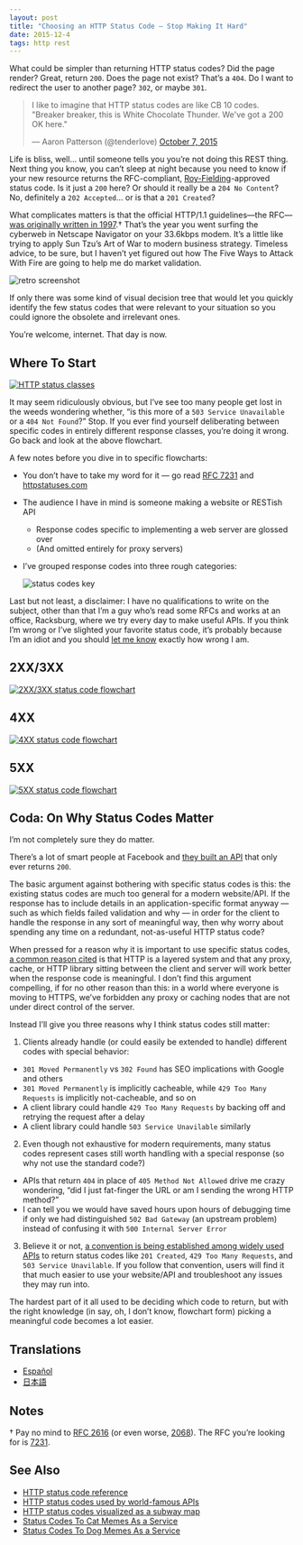 ```yaml
---
layout: post
title: "Choosing an HTTP Status Code — Stop Making It Hard"
date: 2015-12-4
tags: http rest
---
```


What could be simpler than returning HTTP status codes? Did the page render?
Great, return `200`. Does the page not exist? That’s a `404`. Do I want to
redirect the user to another page? `302`, or maybe `301`.

<blockquote class="twitter-tweet" data-lang="en"><p lang="en" dir="ltr">I like to imagine that HTTP status codes are like CB 10 codes. &quot;Breaker breaker, this is White Chocolate Thunder. We&#39;ve got a 200 OK here.&quot;</p>&mdash; Aaron Patterson (@tenderlove) <a href="https://twitter.com/tenderlove/status/651905056300634112?ref_src=twsrc%5Etfw">October 7, 2015</a></blockquote>
<script async src="https://platform.twitter.com/widgets.js" charset="utf-8"></script>

Life is bliss, well… until someone tells you you’re not doing this REST thing. Next thing you know, you can’t sleep at night because you need to know if your new resource returns the RFC-compliant, [Roy-Fielding][roy-fielding]-approved status code. Is it just a `200` here? Or should it really be a `204 No Content`? No, definitely a `202 Accepted`… or is that a `201 Created`?

<!--more-->

What complicates matters is that the official HTTP/1.1 guidelines—the RFC—[was originally written in 1997][rfc-2068].† That’s the year you went surfing the cyberweb in Netscape Navigator on your 33.6kbps modem. It’s a little like trying to apply Sun Tzu’s Art of War to modern business strategy. Timeless advice, to be sure, but I haven’t yet figured out how The Five Ways to Attack With Fire are going to help me do market validation.

![retro screenshot][win98-rfc2068-annotated]

If only there was some kind of visual decision tree that would let you quickly identify the few status codes that were relevant to your situation so you could ignore the obsolete and irrelevant ones.

You’re welcome, internet. That day is now.

## Where To Start

[![HTTP status classes][http-status-classes]][http-status-classes-svg]

It may seem ridiculously obvious, but I’ve see too many people get lost in the weeds wondering whether, “is this more of a `503 Service Unavailable` or a `404 Not Found`?” Stop. If you ever find yourself deliberating between specific codes in entirely different response classes, you’re doing it wrong. Go back and look at the above flowchart.

A few notes before you dive in to specific flowcharts:

- You don’t have to take my word for it — go read [RFC 7231][rfc-7231] and [httpstatuses.com](https://httpstatuses.com/)
- The audience I have in mind is someone making a website or RESTish API
  - Response codes specific to implementing a web server are glossed over
  - (And omitted entirely for proxy servers)
- I’ve grouped response codes into three rough categories:

    ![status codes key][http-status-codes-key]

Last but not least, a disclaimer: I have no qualifications to write on the subject, other than that I’m a guy who’s read some RFCs and works at an office, Racksburg, where we try every day to make useful APIs. If you think I’m wrong or I’ve slighted your favorite status code, it’s probably because I’m an idiot and you should [let me know][discussion] exactly how wrong I am.

## 2XX/3XX

[![2XX/3XX status code flowchart][http-2xx-3xx-status-codes]][http-2xx-3xx-status-codes-svg]

## 4XX

[![4XX status code flowchart][http-4xx-status-codes]][http-4xx-status-codes-svg]

## 5XX

[![5XX status code flowchart][http-5xx-status-codes]][http-5xx-status-codes-svg]

## Coda: On Why Status Codes Matter

I’m not completely sure they do matter.

There’s a lot of smart people at Facebook and [they built an API][graph-api] that only ever returns `200`.

The basic argument against bothering with specific status codes is this: the existing status codes are much too general for a modern website/API. If the response has to include details in an application-specific format anyway — such as which fields failed validation and why — in order for the client to handle the response in any sort of meaningful way, then why worry about spending any time on a redundant, not-as-useful HTTP status code?

When pressed for a reason why it is important to use specific status codes, [a common reason cited][proxy-cache-etc] is that HTTP is a layered system and that any proxy, cache, or HTTP library sitting between the client and server will work better when the response code is meaningful. I don’t find this argument compelling, if for no other reason than this: in a world where everyone is moving to HTTPS, we’ve forbidden any proxy or caching nodes that are not under direct control of the server.

Instead I’ll give you three reasons why I think status codes still matter:

1. Clients already handle (or could easily be extended to handle) different codes with special behavior:
  - `301 Moved Permanently` vs `302 Found` has SEO implications with Google and others
  - `301 Moved Permanently` is implicitly cacheable, while `429 Too Many Requests` is implicitly not-cacheable, and so on
  - A client library could handle `429 Too Many Requests` by backing off and retrying the request after a delay
  - A client library could handle `503 Service Unavilable` similarly
2. Even though not exhaustive for modern requirements, many status codes represent cases still worth handling with a special response (so why not use the standard code?)
  - APIs that return `404` in place of `405 Method Not Allowed` drive me crazy wondering, “did I just fat-finger the URL or am I sending the wrong HTTP method?”
  - I can tell you we would have saved hours upon hours of debugging time if only we had distinguished `502 Bad Gateway` (an upstream problem) instead of confusing it with `500 Internal Server Error`

3. Believe it or not, [a convention is being established among widely used APIs][api-status-codes] to return status codes like `201 Created`, `429 Too Many Requests`, and `503 Service Unavilable`. If you follow that convention, users will find it that much easier to use your website/API and troubleshoot any issues they may run into.

The hardest part of it all used to be deciding which code to return, but with the right knowledge (in say, oh, I don’t know, flowchart form) picking a meaningful code becomes a lot easier.

## Translations

- [Español][translation-spanish]
- [日本語][translation-japanese]

## Notes

† Pay no mind to [RFC 2616][rfc-2616] (or even worse, [2068][rfc-2068]). The RFC you’re looking for is [7231][rfc-7231].

## See Also

- [HTTP status code reference](https://httpstatuses.com/)
- [HTTP status codes used by world-famous APIs][api-status-codes]
- [HTTP status codes visualized as a subway map](http://restlet.com/http-status-codes-map)
- [Status Codes To Cat Memes As a Service](https://http.cat/)
- [Status Codes To Dog Memes As a Service](https://httpstatusdogs.com/)

[api-status-codes]: https://gist.github.com/vkostyukov/32c84c0c01789425c29a
[discussion]: https://www.reddit.com/r/webdev/comments/3vslmp/choosing_an_http_status_code_stop_making_it_hard/
[http-status-classes]: /assets/choosing-an-http-status-code/http-status-classes.png
[http-status-classes-svg]: https://mlk.nfshost.com/choosing-an-http-status-code/HTTP-Status-Codes.svg
[http-status-codes-key]: /assets/choosing-an-http-status-code/http-status-codes-key.png
[http-2xx-3xx-status-codes]: /assets/choosing-an-http-status-code/http-2xx-3xx-status-codes.png
[http-2xx-3xx-status-codes-svg]: https://mlk.nfshost.com/choosing-an-http-status-code/HTTP-2XX-3XX-Status-Codes.svg
[http-4xx-status-codes]: /assets/choosing-an-http-status-code/http-4xx-status-codes.png
[http-4xx-status-codes-svg]: https://mlk.nfshost.com/choosing-an-http-status-code/HTTP-4XX-Status-Codes.svg
[http-5xx-status-codes]: /assets/choosing-an-http-status-code/http-5xx-status-codes.png
[http-5xx-status-codes-svg]: https://mlk.nfshost.com/choosing-an-http-status-code/HTTP-5XX-Status-Codes.svg
[graph-api]: https://developers.facebook.com/docs/graph-api
[proxy-cache-etc]: https://stackoverflow.com/a/31330860/27581
[rfc-2068]: https://tools.ietf.org/html/rfc2068
[rfc-2616]: https://tools.ietf.org/html/rfc2616
[rfc-7231]: https://tools.ietf.org/html/rfc7231
[roy-fielding]: https://en.wikipedia.org/wiki/Roy_Fielding
[translation-spanish]: https://blog.agetic.gob.bo/?p=185
[translation-japanese]: https://postd.cc/choosing-an-http-status-code/
[win98-rfc2068-annotated]: /assets/choosing-an-http-status-code/win98-rfc2068-annotated.png "If you think about it, it's a testament to RFC 2068 that Netscape Navigator still works in 2015 at all"


